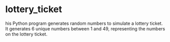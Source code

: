 # lottery_ticket
his Python program generates random numbers to simulate a lottery ticket. It generates 6 unique numbers between 1 and 49, representing the numbers on the lottery ticket.
